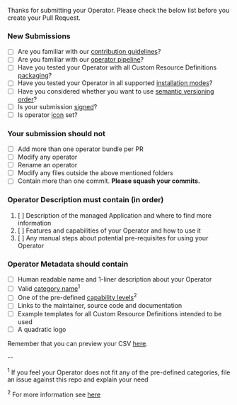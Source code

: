 Thanks for submitting your Operator. Please check the below list before you create your Pull Request.

### New Submissions

* [ ] Are you familiar with our [contribution guidelines](contributing-via-pr.md)?
* [ ] Are you familiar with our [operator pipeline](community-operator-pipeline.md)?
* [ ] Have you tested your Operator with all Custom Resource Definitions [packaging](packaging-operator.md)?
* [ ] Have you tested your Operator in all supported [installation modes](operator-ci-yaml.md##Operator-versioning)?
* [ ] Have you considered whether you want to use [semantic versioning order](https://github.com/operator-framework/community-operators/blob/master/docs/operator-ci-yaml.md#semver-mode)?
* [ ] Is your submission [signed](contributing-prerequisites.md#sign-your-work)?
* [ ] Is operator [icon](packaging-operator.md#operator-icon) set?

### Your submission should not

* [ ] Add more than one operator bundle per PR
* [ ] Modify any operator
* [ ] Rename an operator
* [ ] Modify any files outside the above mentioned folders
* [ ] Contain more than one commit. **Please squash your commits.**

### Operator Description must contain (in order)

1. [ ] Description of the managed Application and where to find more information
2. [ ] Features and capabilities of your Operator and how to use it
3. [ ] Any manual steps about potential pre-requisites for using your Operator

### Operator Metadata should contain

* [ ] Human readable name and 1-liner description about your Operator
* [ ] Valid [category name](./packaging-operator.md#categories)<sup>1</sup>
* [ ] One of the pre-defined [capability levels](https://github.com/operator-framework/operator-courier/blob/4d1a25d2c8d52f7de6297ec18d8afd6521236aa2/operatorcourier/validate.py#L556)<sup>2</sup>
* [ ] Links to the maintainer, source code and documentation
* [ ] Example templates for all Custom Resource Definitions intended to be used
* [ ] A quadratic logo

Remember that you can preview your CSV [here](https://operatorhub.io/preview).

--

<sup>1</sup> If you feel your Operator does not fit any of the pre-defined categories, file an issue against this repo and explain your need

<sup>2</sup> For more information see [here](https://sdk.operatorframework.io/docs/overview/#operator-capability-level)
